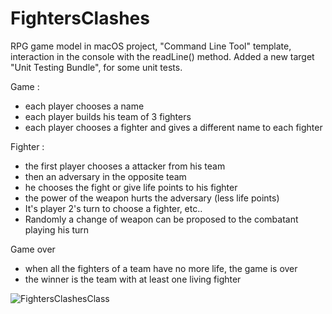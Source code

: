 # FightersClashes
RPG game model in macOS project, "Command Line Tool" template, 
interaction in the console with the readLine() method. 
Added a new target "Unit Testing Bundle", for some unit tests.

Game :
- each player chooses a name
- each player builds his team of 3 fighters
- each player chooses a fighter and gives a different name to each fighter

Fighter :
- the first player chooses a attacker from his team
- then an adversary in the opposite team
- he chooses the fight or give life points to his fighter
- the power of the weapon hurts the adversary (less life points)
- It's player 2's turn to choose a fighter, etc..
- Randomly a change of weapon can be proposed to the combatant playing his turn

Game over
- when all the fighters of a team have no more life, the game is over
- the winner is the team with at least one living fighter

![FightersClashesClass](https://user-images.githubusercontent.com/47221695/127015672-abc106a6-b9e1-4ada-b885-cb75f46d8759.png)
